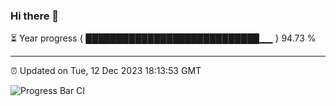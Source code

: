 ### Hi there 👋

⏳ Year progress { ████████████████████████████▁▁ } 94.73 %

---

⏰ Updated on Tue, 12 Dec 2023 18:13:53 GMT

![Progress Bar CI](https://github.com/liununu/liununu/workflows/Progress%20Bar%20CI/badge.svg)
